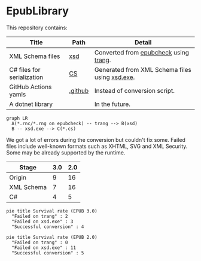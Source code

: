 # EpubLibrary
This repository contains:

| Title | Path | Detail |
| -- | -- | -- |
| XML Schema files | [xsd](xsd) | Converted from [epubcheck](https://github.com/w3c/epubcheck/tree/main/src/main/resources/com/adobe/epubcheck/schema) using [trang](https://relaxng.org/jclark/trang.html). |
| C# files for serialization | [CS](CS) | Generated from XML Schema files using [xsd.exe](https://docs.microsoft.com/dotnet/standard/serialization/xml-schema-definition-tool-xsd-exe). |
| GitHub Actions yamls | [.github](.github/workflows) | Instead of conversion script. |
| A dotnet library | | In the future. |

```mermaid
graph LR
  A(*.rnc/*.rng on epubcheck) -- trang --> B(xsd)
  B -- xsd.exe --> C(*.cs)
```

We got a lot of errors during the conversion but couldn't fix some.
Failed files include well-known formats such as XHTML, SVG and XML Security.
Some may be already supported by the runtime.

| Stage | 3.0 | 2.0 |
| -- | -- | -- |
| Origin | 9 | 16 |
| XML Schema | 7 | 16 |
| C# | 4 | 5 |

```mermaid
pie title Survival rate (EPUB 3.0)
  "Failed on trang" : 2
  "Failed on xsd.exe" : 3
  "Successful conversion" : 4
```

```mermaid
pie title Survival rate (EPUB 2.0)
  "Failed on trang" : 0
  "Failed on xsd.exe" : 11
  "Successful conversion" : 5
```
